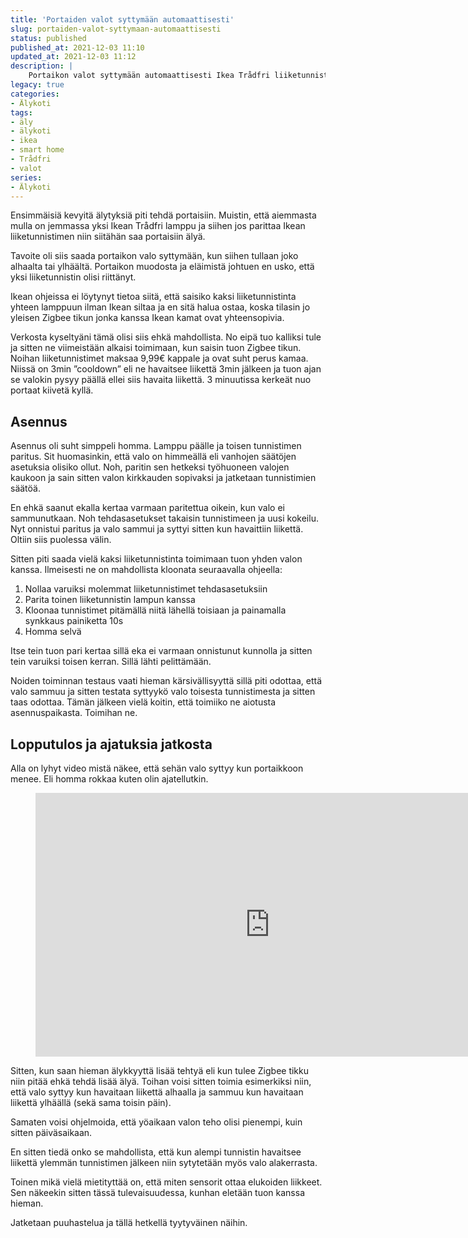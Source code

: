 ```yaml
---
title: 'Portaiden valot syttymään automaattisesti'
slug: portaiden-valot-syttymaan-automaattisesti
status: published
published_at: 2021-12-03 11:10
updated_at: 2021-12-03 11:12
description: |
    Portaikon valot syttymään automaattisesti Ikea Trådfri liiketunnistimen ja valojen avulla. Kaksi liiketunnistinta ohjaa yhtä valoa.
legacy: true
categories:
- Älykoti
tags:
- äly
- älykoti
- ikea
- smart home
- Trådfri
- valot
series:
- Älykoti
---
```


<p>Ensimmäisiä kevyitä älytyksiä piti tehdä portaisiin. Muistin, että aiemmasta mulla on jemmassa yksi Ikean Trådfri lamppu ja siihen jos parittaa Ikean liiketunnistimen niin siitähän saa portaisiin älyä.</p>



<p>Tavoite oli siis saada portaikon valo syttymään, kun siihen tullaan joko alhaalta tai ylhäältä. Portaikon muodosta ja eläimistä johtuen en usko, että yksi liiketunnistin olisi riittänyt.</p>



<p>Ikean ohjeissa ei löytynyt tietoa siitä, että saisiko kaksi liiketunnistinta yhteen lamppuun ilman Ikean siltaa ja en sitä halua ostaa, koska tilasin jo yleisen Zigbee tikun jonka kanssa Ikean kamat ovat yhteensopivia.</p>



<p>Verkosta kyseltyäni tämä olisi siis ehkä mahdollista. No eipä tuo kalliksi tule ja sitten ne viimeistään alkaisi toimimaan, kun saisin tuon Zigbee tikun. Noihan liiketunnistimet maksaa 9,99€ kappale ja ovat suht perus kamaa. Niissä on 3min &#8221;cooldown&#8221; eli ne havaitsee liikettä 3min jälkeen ja tuon ajan se valokin pysyy päällä ellei siis havaita liikettä. 3 minuutissa kerkeät nuo portaat kiivetä kyllä.</p>



<h2 class="wp-block-heading">Asennus</h2>



<p>Asennus oli suht simppeli homma. Lamppu päälle ja toisen tunnistimen paritus. Sit huomasinkin, että valo on himmeällä eli vanhojen säätöjen asetuksia olisiko ollut. Noh, paritin sen hetkeksi työhuoneen valojen kaukoon ja sain sitten valon kirkkauden sopivaksi ja jatketaan tunnistimien säätöä.</p>



<p>En ehkä saanut ekalla kertaa varmaan paritettua oikein, kun valo ei sammunutkaan. Noh tehdasasetukset takaisin tunnistimeen ja uusi kokeilu. Nyt onnistui paritus ja valo sammui ja syttyi sitten kun havaittiin liikettä. Oltiin siis puolessa välin.</p>



<p>Sitten piti saada vielä kaksi liiketunnistinta toimimaan tuon yhden valon kanssa. Ilmeisesti ne on mahdollista kloonata seuraavalla ohjeella:</p>



<ol class="wp-block-list"><li>Nollaa varuiksi molemmat liiketunnistimet tehdasasetuksiin</li><li>Parita toinen liiketunnistin lampun kanssa</li><li>Kloonaa tunnistimet pitämällä niitä lähellä toisiaan ja painamalla synkkaus painiketta 10s</li><li>Homma selvä</li></ol>



<p>Itse tein tuon pari kertaa sillä eka ei varmaan onnistunut kunnolla ja sitten tein varuiksi toisen kerran. Sillä lähti pelittämään.</p>



<p>Noiden toiminnan testaus vaati hieman kärsivällisyyttä sillä piti odottaa, että valo sammuu ja sitten testata syttyykö valo toisesta tunnistimesta ja sitten taas odottaa. Tämän jälkeen vielä koitin, että toimiiko ne aiotusta asennuspaikasta. Toimihan ne.</p>



<h2 class="wp-block-heading">Lopputulos ja ajatuksia jatkosta</h2>



<p>Alla on lyhyt video mistä näkee, että sehän valo syttyy kun portaikkoon menee. Eli homma rokkaa kuten olin ajatellutkin.</p>



<figure class="wp-block-embed is-type-video is-provider-youtube wp-block-embed-youtube wp-embed-aspect-16-9 wp-has-aspect-ratio"><div class="wp-block-embed__wrapper">
<iframe loading="lazy" title="Portaiden liiketunnistin" width="750" height="422" src="https://www.youtube.com/embed/Riohd7Huv2A?feature=oembed" frameborder="0" allow="accelerometer; autoplay; clipboard-write; encrypted-media; gyroscope; picture-in-picture" allowfullscreen></iframe>
</div></figure>



<p>Sitten, kun saan hieman älykkyyttä lisää tehtyä eli kun tulee Zigbee tikku niin pitää ehkä tehdä lisää älyä. Toihan voisi sitten toimia esimerkiksi niin, että valo syttyy kun havaitaan liikettä alhaalla ja sammuu kun havaitaan liikettä ylhäällä (sekä sama toisin päin).</p>



<p>Samaten voisi ohjelmoida, että yöaikaan valon teho olisi pienempi, kuin sitten päiväsaikaan.</p>



<p>En sitten tiedä onko se mahdollista, että kun alempi tunnistin havaitsee liikettä ylemmän tunnistimen jälkeen niin sytytetään myös valo alakerrasta.</p>



<p>Toinen mikä vielä mietityttää on, että miten sensorit ottaa elukoiden liikkeet. Sen näkeekin sitten tässä tulevaisuudessa, kunhan eletään tuon kanssa hieman.</p>



<p>Jatketaan puuhastelua ja tällä hetkellä tyytyväinen näihin.</p>